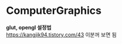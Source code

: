 # ComputerGraphics

<strong>glut, opengl 설정법</strong> <br>
https://kangjik94.tistory.com/43
이분꺼 보면 됨
